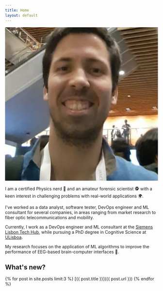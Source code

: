 ```yaml
---
title: Home
layout: default
---
```


<img class="profile-picture" src="assets/images/avatar.jpg">

I am a certified Physics nerd 🌌 and an amateur forensic scientist 🕵️ with a keen interest in challenging problems with real-world applications 🌍.

I've worked as a data analyst, software tester, DevOps engineer and ML consultant for several companies, in areas ranging from market research to fiber optic telecommunications and mobility.

Currently, I work as a DevOps engineer and ML consultant at the [Siemens Lisbon Tech Hub](https://www.youtube.com/watch?v=kVpoZRwASDU), while pursuing a PhD degree in Cognitive Science at [ULisboa](https://www.ulisboa.pt/en/).

My research focuses on the application of ML algorithms to improve the performance of EEG-based brain-computer interfaces 🧠.

## What's new?

{% for post in site.posts limit:3 %}
[{{ post.title }}]({{ post.url }})
{% endfor %}